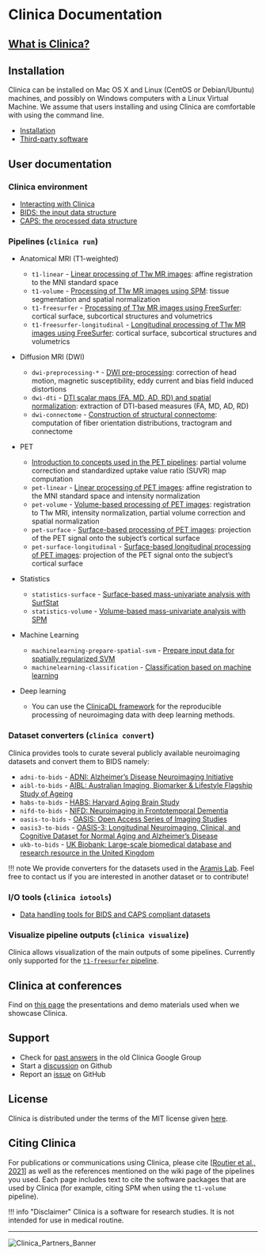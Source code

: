 <!-- markdownlint-disable MD007 -->
# Clinica Documentation

## [What is Clinica?](WhatIsClinica)

## Installation

Clinica can be installed on Mac OS X and Linux (CentOS or Debian/Ubuntu) machines,
and possibly on Windows computers with a Linux Virtual Machine.
We assume that users installing and using Clinica are comfortable with using the command line.

<!--!!! info "New release: Clinica 0.3.6!"
    We are very pleased to announce the release 0.3.6 of Clinica. The release notes are available here: [v0.3.6](http://bit.ly/2tfZjvh).-->

<!-- ### Installing Clinica from source -->

- [Installation](./Installation)
- [Third-party software](./Third-party)  

<!--
### Installing Clinica using Docker
Another way to install Clinica is to use [Docker](https://www.docker.com/what-docker).
The installation procedure of the Clinica Docker image, which contains everything required to launch any pipeline of Clinica, is explained [here](https://gitlab.inria.fr/aramis/clinica_docker).
-->

<!--
### Using Clinica on the ICM cluster
ICM members are encouraged to use the version of Clinica available on the cluster.
Installation instructions are available [here](./ICMClusterInstallation).
-->

## User documentation

### Clinica environment

- [Interacting with Clinica](InteractingWithClinica)
- [BIDS: the input data structure](BIDS)
- [CAPS: the processed data structure](CAPS/Introduction)

### Pipelines (`clinica run`)

- Anatomical MRI (T1-weighted)
    - `t1-linear` - [Linear processing of T1w MR images](Pipelines/T1_Linear): affine registration to the MNI standard space
    - `t1-volume` - [Processing of T1w MR images using SPM](Pipelines/T1_Volume): tissue segmentation and spatial normalization
    - `t1-freesurfer` - [Processing of T1w MR images using FreeSurfer](Pipelines/T1_FreeSurfer): cortical surface, subcortical structures and volumetrics
    - `t1-freesurfer-longitudinal` - [Longitudinal processing of T1w MR images using FreeSurfer](Pipelines/T1_FreeSurfer_Longitudinal): cortical surface, subcortical structures and volumetrics
- Diffusion MRI (DWI)
    - `dwi-preprocessing-*` - [DWI pre-processing](Pipelines/DWI_Preprocessing): correction of head motion, magnetic susceptibility, eddy current and bias field induced distortions
    - `dwi-dti` - [DTI scalar maps (FA, MD, AD, RD) and spatial normalization](Pipelines/DWI_DTI): extraction of DTI-based measures (FA, MD, AD, RD)
    - `dwi-connectome` - [Construction of structural connectome](Pipelines/DWI_Connectome): computation of fiber orientation distributions, tractogram and connectome

- PET
    - [Introduction to concepts used in the PET pipelines](Pipelines/PET_Introduction): partial volume correction and standardized uptake value ratio (SUVR) map computation
    - `pet-linear` - [Linear processing of PET images](Pipelines/PET_Linear): affine registration to the MNI standard space and intensity normalization
    - `pet-volume` - [Volume-based processing of PET images](Pipelines/PET_Volume): registration to T1w MRI, intensity normalization, partial volume correction and spatial normalization
    - `pet-surface` - [Surface-based processing of PET images](Pipelines/PET_Surface): projection of the PET signal onto the subject’s cortical surface
    - `pet-surface-longitudinal` - [Surface-based longitudinal processing of PET images](Pipelines/PET_Surface_Longitudinal): projection of the PET signal onto the subject’s cortical surface

- Statistics
    - `statistics-surface` - [Surface-based mass-univariate analysis with SurfStat](Pipelines/Stats_Surface)
    - `statistics-volume` - [Volume-based mass-univariate analysis with SPM](Pipelines/Stats_Volume)

- Machine Learning
    - `machinelearning-prepare-spatial-svm` - [Prepare input data for spatially regularized SVM](Pipelines/MachineLearning_PrepareSVM)
    - `machinelearning-classification` - [Classification based on machine learning](Pipelines/MachineLearning_Classification)

- Deep learning
    - You can use the [ClinicaDL framework](https://clinicadl.readthedocs.io/) for the reproducible processing of neuroimaging data with deep learning methods.

### Dataset converters (`clinica convert`)

Clinica provides tools to curate several publicly available neuroimaging datasets and convert them to BIDS namely:

- `adni-to-bids` - [ADNI: Alzheimer’s Disease Neuroimaging Initiative](Converters/ADNI2BIDS)
- `aibl-to-bids` - [AIBL: Australian Imaging, Biomarker & Lifestyle Flagship Study of Ageing](Converters/AIBL2BIDS)
- `habs-to-bids` - [HABS: Harvard Aging Brain Study](Converters/HABS2BIDS)
- `nifd-to-bids` - [NIFD: Neuroimaging in Frontotemporal Dementia](Converters/NIFD2BIDS)
- `oasis-to-bids` - [OASIS: Open Access Series of Imaging Studies](Converters/OASIS2BIDS)
- `oasis3-to-bids` - [OASIS-3: Longitudinal Neuroimaging, Clinical, and Cognitive Dataset for Normal Aging and Alzheimer’s Disease](Converters/OASIS3TOBIDS)
- `ukb-to-bids` - [UK Biobank: Large-scale biomedical database and research resource in the United Kingdom](Converter/UKBtoBIDS)

!!! note
    We provide converters for the datasets used in the [Aramis Lab](http://www.aramislab.fr/).
    Feel free to contact us if you are interested in another dataset or to contribute!

### I/O tools (`clinica iotools`)

- [Data handling tools for BIDS and CAPS compliant datasets](IO)

### Visualize pipeline outputs (`clinica visualize`)

Clinica allows visualization of the main outputs of some pipelines.
Currently only supported for the [`t1-freesurfer` pipeline](Pipelines/T1_FreeSurfer).

## Clinica at conferences

Find on [this page](ClinicaConferences) the presentations and demo materials used when we showcase Clinica.

## Support

- Check for [past answers](https://groups.google.com/forum/#!forum/clinica-user) in the old Clinica Google Group
- Start a [discussion](https://github.com/aramis-lab/clinica/discussions) on Github
- Report an [issue](https://github.com/aramis-lab/clinica/issues) on GitHub

## License

Clinica is distributed under the terms of the MIT license given
[here](https://github.com/aramis-lab/clinica/blob/dev/LICENSE.txt).

## Citing Clinica

For publications or communications using Clinica, please cite
[[Routier et al., 2021](https://doi.org/10.3389/fninf.2021.689675)]
as well as the references mentioned on the wiki page of the pipelines you used.
Each page includes text to cite the software packages that are used by Clinica
(for example, citing SPM when using the `t1-volume` pipeline).

!!! info "Disclaimer"
    Clinica is a software for research studies.
    It is not intended for use in medical routine.

---

![Clinica_Partners_Banner](img/Clinica_Partners_Banner.png)
